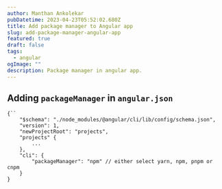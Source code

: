 ```yaml
---
author: Manthan Ankolekar
pubDatetime: 2023-04-23T05:52:02.680Z
title: Add package manager to Angular app
slug: add-package-manager-angular-app
featured: true
draft: false
tags:
  - angular
ogImage: ""
description: Package manager in angular app.
---
```


## Adding `packageManager` in `angular.json`

```tsx
{``
    "$schema": "./node_modules/@angular/cli/lib/config/schema.json",
    "version": 1,
    "newProjectRoot": "projects",
    "projects" {
        ...
    },
    "cli": {
        "packageManager": "npm" // either select yarn, npm, pnpm or cnpm
    }
}
```
